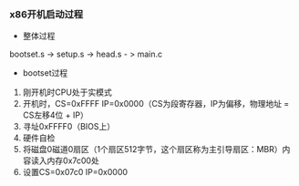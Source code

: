 
### x86开机启动过程

* 整体过程

bootset.s -> setup.s -> head.s - > main.c

* bootset过程

1. 刚开机时CPU处于实模式
2. 开机时，CS=0xFFFF IP=0x0000（CS为段寄存器，IP为偏移，物理地址 = CS左移4位 + IP）
3. 寻址0xFFFF0（BIOS上）
4. 硬件自检
5. 将磁盘0磁道0扇区（1个扇区512字节，这个扇区称为主引导扇区：MBR）内容读入内存0x7c00处
6. 设置CS=0x07c0 IP=0x0000
